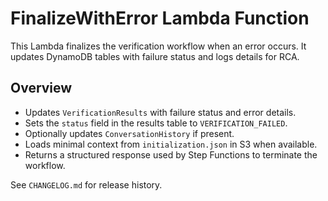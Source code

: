 # FinalizeWithError Lambda Function

This Lambda finalizes the verification workflow when an error occurs. It updates DynamoDB tables with failure status and logs details for RCA.

## Overview
 - Updates `VerificationResults` with failure status and error details.
 - Sets the `status` field in the results table to `VERIFICATION_FAILED`.
- Optionally updates `ConversationHistory` if present.
- Loads minimal context from `initialization.json` in S3 when available.
- Returns a structured response used by Step Functions to terminate the workflow.

See `CHANGELOG.md` for release history.
